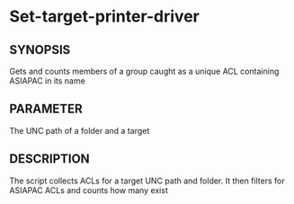 # Set-target-printer-driver

## SYNOPSIS

Gets and counts members of a group caught as a unique ACL containing ASIAPAC in its name

## PARAMETER

The UNC path of a folder and a target

## DESCRIPTION

The script collects ACLs for a target UNC path and folder. It then filters for ASIAPAC ACLs and counts how many exist